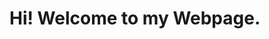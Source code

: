 <!DOCTYPE html> 
<html> 

<title> Aditya Kamarusu </title>
<head> 
</head>
<body>
<h1>Hi! Welcome to my Webpage.</h1> 
</body>
</html>
